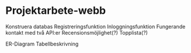 # Projektarbete-webb

Konstruera databas
Registreringsfunktion
Inloggningsfunktion
Fungerande kontakt med två API:er
Recensionsmöjlighet(?)
Topplista(?)

ER-Diagram
Tabellbeskrivning